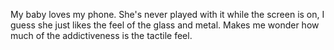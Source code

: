 My baby loves my phone. She's never played with it while the screen is on, I guess she just likes the feel of the glass and metal. Makes me wonder how much of the addictiveness is the tactile feel.

